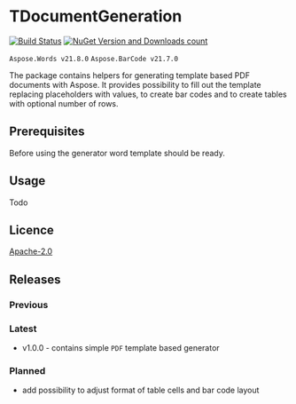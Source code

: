 # TDocumentGeneration

[![Build Status](https://app.travis-ci.com/nusreta/TDocumentGeneration.svg?branch=main)](https://app.travis-ci.com/nusreta/TDocumentGeneration)
[![NuGet Version and Downloads count](https://buildstats.info/nuget/TDocumentGeneration)](https://www.nuget.org/packages/TDocumentGeneration)


 ``` Aspose.Words v21.8.0 ``` ``` Aspose.BarCode v21.7.0 ```


The package contains helpers for generating template based PDF documents with Aspose.
It provides possibility to fill out the template replacing placeholders with values, to create bar codes and to create tables with optional number of rows.


## Prerequisites

Before using the generator word template should be ready. 


## Usage

Todo


## Licence

[Apache-2.0](https://choosealicense.com/licenses/apache-2.0/)

## Releases

### Previous

### Latest
- v1.0.0 - contains simple ```PDF``` template based generator 

### Planned
- add possibility to adjust format of table cells and bar code layout

 


